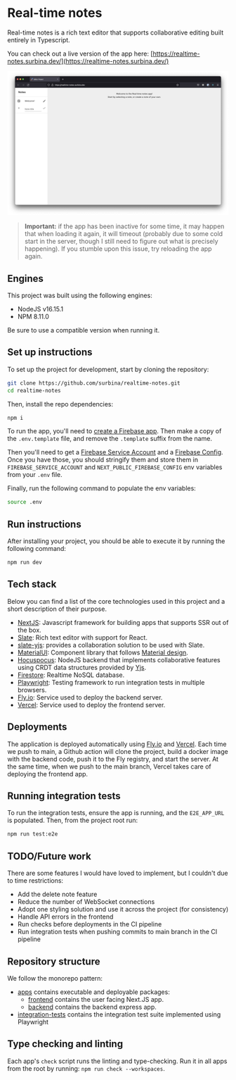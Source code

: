 # Real-time notes

Real-time notes is a rich text editor that supports collaborative editing built entirely in Typescript.

You can check out a live version of the app here: [https://realtime-notes.surbina.dev/](https://realtime-notes.surbina.dev/)

![App screen-shot](./docs/app.png)

> **Important:** if the app has been inactive for some time, it may happen that when loading it again, it will timeout (probably due to some cold start in the server, though I still need to figure out what is precisely happening). If you stumble upon this issue, try reloading the app again.

## Engines

This project was built using the following engines:

- NodeJS v16.15.1
- NPM 8.11.0

Be sure to use a compatible version when running it.

## Set up instructions

To set up the project for development, start by cloning the repository:

```bash
git clone https://github.com/surbina/realtime-notes.git
cd realtime-notes
```

Then, install the repo dependencies:

```bash
npm i
```

To run the app, you'll need to [create a Firebase app](https://firebase.google.com/docs/web/setup). Then make a copy of the `.env.template` file, and remove the `.template` suffix from the name.

Then you'll need to get a [Firebase Service Account](https://firebase.google.com/support/guides/service-accounts) and a [Firebase Config](https://firebase.google.com/docs/web/setup). Once you have those, you should stringify them and store them in `FIREBASE_SERVICE_ACCOUNT` and `NEXT_PUBLIC_FIREBASE_CONFIG` env variables from your `.env` file.

Finally, run the following command to populate the env variables:

```bash
source .env
```

## Run instructions

After installing your project, you should be able to execute it by running the following command:

```bash
npm run dev
```

## Tech stack

Below you can find a list of the core technologies used in this project and a short description of their purpose.

- [NextJS](https://nextjs.org/): Javascript framework for building apps that supports SSR out of the box.
- [Slate](https://docs.slatejs.org/): Rich text editor with support for React.
- [slate-yjs](https://github.com/BitPhinix/slate-yjs): provides a collaboration solution to be used with Slate.
- [MaterialUI](https://mui.com/): Component library that follows [Material design](https://material.io/).
- [Hocuspocus](https://tiptap.dev/hocuspocus): NodeJS backend that implements collaborative features using CRDT data structures provided by [Yjs](https://docs.yjs.dev/).
- [Firestore](https://firebase.google.com/docs/firestore/): Realtime NoSQL database.
- [Playwright](https://playwright.dev/): Testing framework to run integration tests in multiple browsers.
- [Fly.io](https://fly.io/): Service used to deploy the backend server.
- [Vercel](https://vercel.com/): Service used to deploy the frontend server.

## Deployments

The application is deployed automatically using [Fly.io](https://fly.io) and [Vercel](https://vercel.com). Each time we push to main, a Github action will clone the project, build a docker image with the backend code, push it to the Fly registry, and start the server. At the same time, when we push to the main branch, Vercel takes care of deploying the frontend app.

## Running integration tests

To run the integration tests, ensure the app is running, and the `E2E_APP_URL` is populated. Then, from the project root run:

```bash
npm run test:e2e
```

## TODO/Future work

There are some features I would have loved to implement, but I couldn't due to time restrictions:

- Add the delete note feature
- Reduce the number of WebSocket connections
- Adopt one styling solution and use it across the project (for consistency)
- Handle API errors in the frontend
- Run checks before deployments in the CI pipeline
- Run integration tests when pushing commits to main branch in the CI pipeline

## Repository structure

We follow the monorepo pattern:

- [apps](apps) contains executable and deployable packages:
  - [frontend](apps/frontend) contains the user facing Next.JS app.
  - [backend](apps/backend) contains the backend express app.
- [integration-tests](integration-tests) contains the integration test suite implemented using Playwright

## Type checking and linting

Each app's `check` script runs the linting and type-checking. Run it in all apps from the root by running: `npm run check --workspaces`.
